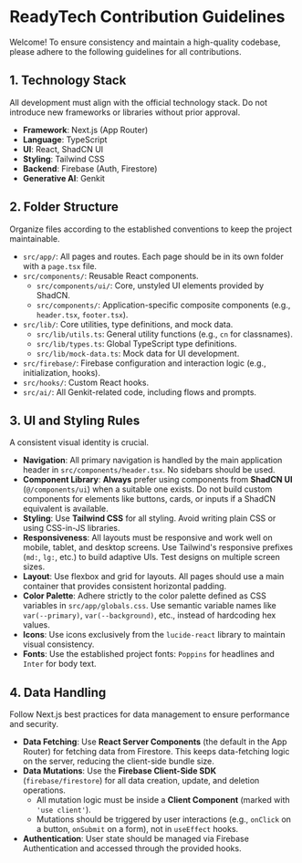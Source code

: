 
# ReadyTech Contribution Guidelines

Welcome! To ensure consistency and maintain a high-quality codebase, please adhere to the following guidelines for all contributions.

## 1. Technology Stack

All development must align with the official technology stack. Do not introduce new frameworks or libraries without prior approval.

- **Framework**: Next.js (App Router)
- **Language**: TypeScript
- **UI**: React, ShadCN UI
- **Styling**: Tailwind CSS
- **Backend**: Firebase (Auth, Firestore)
- **Generative AI**: Genkit

## 2. Folder Structure

Organize files according to the established conventions to keep the project maintainable.

- `src/app/`: All pages and routes. Each page should be in its own folder with a `page.tsx` file.
- `src/components/`: Reusable React components.
    - `src/components/ui/`: Core, unstyled UI elements provided by ShadCN.
    - `src/components/`: Application-specific composite components (e.g., `header.tsx`, `footer.tsx`).
- `src/lib/`: Core utilities, type definitions, and mock data.
    - `src/lib/utils.ts`: General utility functions (e.g., `cn` for classnames).
    - `src/lib/types.ts`: Global TypeScript type definitions.
    - `src/lib/mock-data.ts`: Mock data for UI development.
- `src/firebase/`: Firebase configuration and interaction logic (e.g., initialization, hooks).
- `src/hooks/`: Custom React hooks.
- `src/ai/`: All Genkit-related code, including flows and prompts.

## 3. UI and Styling Rules

A consistent visual identity is crucial.

- **Navigation**: All primary navigation is handled by the main application header in `src/components/header.tsx`. No sidebars should be used.
- **Component Library**: **Always** prefer using components from **ShadCN UI** (`@/components/ui`) when a suitable one exists. Do not build custom components for elements like buttons, cards, or inputs if a ShadCN equivalent is available.
- **Styling**: Use **Tailwind CSS** for all styling. Avoid writing plain CSS or using CSS-in-JS libraries.
- **Responsiveness**: All layouts must be responsive and work well on mobile, tablet, and desktop screens. Use Tailwind's responsive prefixes (`md:`, `lg:`, etc.) to build adaptive UIs. Test designs on multiple screen sizes.
- **Layout**: Use flexbox and grid for layouts. All pages should use a main container that provides consistent horizontal padding.
- **Color Palette**: Adhere strictly to the color palette defined as CSS variables in `src/app/globals.css`. Use semantic variable names like `var(--primary)`, `var(--background)`, etc., instead of hardcoding hex values.
- **Icons**: Use icons exclusively from the `lucide-react` library to maintain visual consistency.
- **Fonts**: Use the established project fonts: `Poppins` for headlines and `Inter` for body text.

## 4. Data Handling

Follow Next.js best practices for data management to ensure performance and security.

- **Data Fetching**: Use **React Server Components** (the default in the App Router) for fetching data from Firestore. This keeps data-fetching logic on the server, reducing the client-side bundle size.
- **Data Mutations**: Use the **Firebase Client-Side SDK** (`firebase/firestore`) for all data creation, update, and deletion operations.
    - All mutation logic must be inside a **Client Component** (marked with `'use client'`).
    - Mutations should be triggered by user interactions (e.g., `onClick` on a button, `onSubmit` on a form), not in `useEffect` hooks.
- **Authentication**: User state should be managed via Firebase Authentication and accessed through the provided hooks.

    